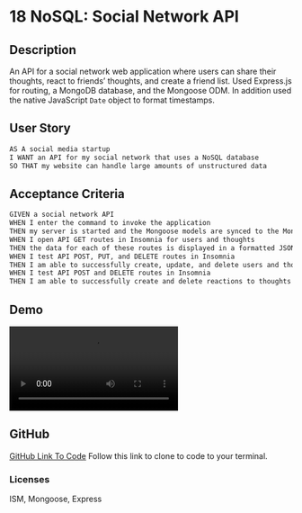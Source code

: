 # 18 NoSQL: Social Network API

## Description

An API for a social network web application where users can share their thoughts, react to friends’ thoughts, and create a friend list. Used Express.js for routing, a MongoDB database, and the Mongoose ODM. In addition used the native JavaScript `Date` object to format timestamps.

## User Story

```md
AS A social media startup
I WANT an API for my social network that uses a NoSQL database
SO THAT my website can handle large amounts of unstructured data
```

## Acceptance Criteria

```md
GIVEN a social network API
WHEN I enter the command to invoke the application
THEN my server is started and the Mongoose models are synced to the MongoDB database
WHEN I open API GET routes in Insomnia for users and thoughts
THEN the data for each of these routes is displayed in a formatted JSON
WHEN I test API POST, PUT, and DELETE routes in Insomnia
THEN I am able to successfully create, update, and delete users and thoughts in my database
WHEN I test API POST and DELETE routes in Insomnia
THEN I am able to successfully create and delete reactions to thoughts and add and remove friends to a user’s friend list
```

## Demo

![Demo of GET routes to return all users and all thoughts being tested in Insomnia.](./assets/Social-API-Demo.mp4)

## GitHub

[GitHub Link To Code](https://github.com/MelissaLycan/Social-API.git) Follow this link to clone to code to your terminal.

### Licenses

ISM, Mongoose, Express

